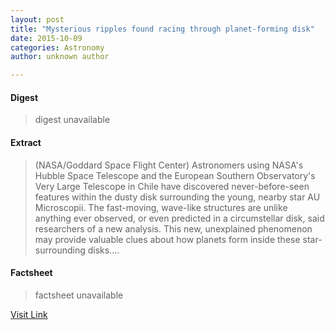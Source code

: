 ```yaml
---
layout: post
title: "Mysterious ripples found racing through planet-forming disk"
date: 2015-10-09
categories: Astronomy
author: unknown author

---
```



#### Digest
>digest unavailable

#### Extract
>(NASA/Goddard Space Flight Center) Astronomers using NASA's Hubble Space Telescope and the European Southern Observatory's Very Large Telescope in Chile have discovered never-before-seen features within the dusty disk surrounding the young, nearby star AU Microscopii. The fast-moving, wave-like structures are unlike anything ever observed, or even predicted in a circumstellar disk, said researchers of a new analysis. This new, unexplained phenomenon may provide valuable clues about how planets form inside these star-surrounding disks....

#### Factsheet
>factsheet unavailable

[Visit Link](http://www.eurekalert.org/pub_releases/2015-10/nsfc-mrf100715.php)


